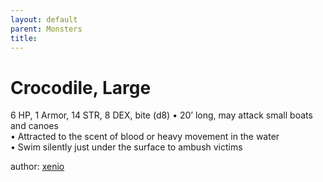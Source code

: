 ```yaml
---
layout: default
parent: Monsters 
title: 
--- 
```

# Crocodile, Large
6 HP, 1 Armor, 14 STR, 8 DEX, bite (d8)
• 20’ long, may attack small boats and canoes  
• Attracted to the scent of blood or heavy movement in the water  
• Swim silently just under the surface to ambush victims  




author: [xenio](https://xenioinabottle.blogspot.com/2021/02/classic-monsters-for-cairnito-part-1.html) 


